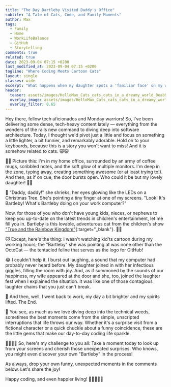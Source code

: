 ```yaml
---
title: "The Day Bartleby Visited Daddy's Office"
subtile: "A Tale of Cats, Code, and Family Moments"
author: Max
tags: 
  - Family
  - Home
  - WorkLifeBalance
  - GitHub
  - Storytelling
comments: true
related: true
date: 2023-09-04 07:15 +0200
last_modified_at: 2023-09-04 07:15 +0200
tagline: "Where Coding Meets Cartoon Cats"
layout: single
classes: wide
excerpt: "What happens when my daughter spots a 'familiar face' on my work screen? A light-hearted tale of family, code, cats, and unexpected connections."
header:
  teaser: assets/images/HelloMax_Cats_cats_cats_in_a_dreamy_world_0eab94b4-2335-4e12-a75d-35553ea41553.png
  overlay_image: assets/images/HelloMax_Cats_cats_cats_in_a_dreamy_world_0eab94b4-2335-4e12-a75d-35553ea41553.png
  overlay_filter: 0.65
---
```


Hey there, fellow tech aficionados and Monday warriors! So, I've been delivering some dense, tech-heavy content lately — everything from the wonders of the rails new command to diving deep into software architecture. Today, I thought we'd pivot just a little and focus on something a little lighter, a bit funnier, and remarkably adorable. Hold on to your keyboards, because this is a story you won't want to miss! And it is somehow related to cats. 😺😺

👨‍💻 Picture this: I'm in my home office, surrounded by an army of coffee mugs, scribbled notes, and the soft glow of multiple monitors. I'm deep in the zone, typing away, creating something awesome (or at least trying to!). And then, as if on cue, the door bursts open. Who could it be but my lovely daughter! 👧🌈

🐾 "Daddy, daddy!" she shrieks, her eyes glowing like the LEDs on a Christmas Tree. She's pointing a tiny finger at one of my screens. "Look! It's Bartleby! What's Bartleby doing on your work computer?"

Now, for those of you who don't have young kids, nieces, or nephews to keep you up-to-date on the latest trends in children's entertainment, let me fill you in. Bartleby is this lovable, adventurous cat from the children's show ["True and the Rainbow Kingdom"](https://www.youtube.com/watch?v=aUfn-0uoKw4){:target="_blank"}. 🌈😺

🐱 Except, here's the thing: I wasn't watching kid'ts cartoon during my working hours; the "Bartleby" she was pointing at was none other than the OctoCat — the tentacled feline that serves as the logo for GitHub!

😂 I couldn't help it. I burst out laughing, a sound that my computer had probably never heard before. My daughter joined in with her infectious giggles, filling the room with joy. And, as if summoned by the sounds of our happiness, my wife appeared at the door and she, too, joined the laughter fest when I explained the situation. It was like one of those contagious laughter chains that you just can't break.

🎉 And then, well, I went back to work, my day a bit brighter and my spirits lifted. The End.

🌟 You see, as much as we love diving deep into the technical weeds, sometimes the best moments come from the simple, unscripted interruptions that life throws our way. Whether it's a surprise visit from a fictional character or a quick chuckle about a funny coincidence, these are the little gems that make our day-to-day coding life sparkle.

👩‍💻👨‍💻 So, here's my challenge to you all: Take a moment today to look up from your screens and cherish those unexpected surprises. Who knows, you might even discover your own "Bartleby" in the process!

As always, drop your own funny, unexpected moments in the comments below. Let's share the joy!

Happy coding, and even happier living! 🌈👩‍💻👨‍💻

